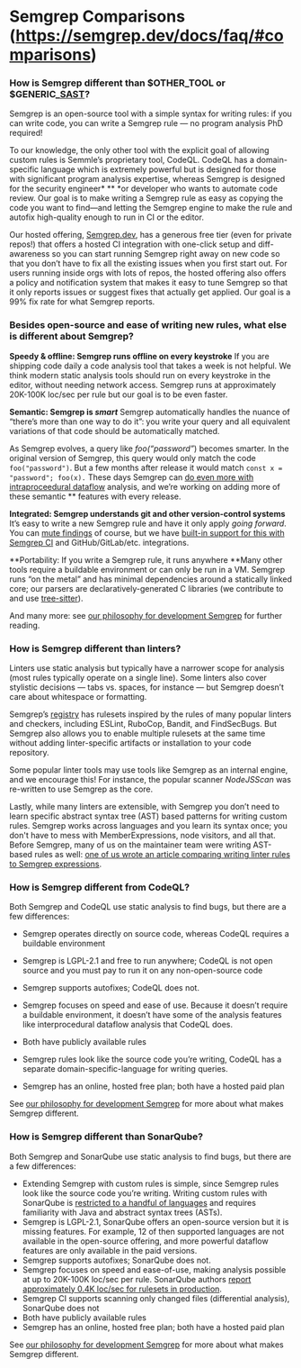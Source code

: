 # Semgrep Comparisons (https://semgrep.dev/docs/faq/#comparisons)

### How is Semgrep different than $OTHER_TOOL or $GENERIC_[SAST](https://en.wikipedia.org/wiki/Static_application_security_testing)?

Semgrep is an open-source tool with a simple syntax for writing rules: if you can write code, you can write a Semgrep rule — no program analysis PhD required!

To our knowledge, the only other tool with the explicit goal of allowing custom rules is Semmle’s proprietary tool, CodeQL. CodeQL has a domain-specific language which is extremely powerful but is designed for those with significant program analysis expertise, whereas Semgrep is designed for the security engineer* ** *or developer who wants to automate code review. Our goal is to make writing a Semgrep rule as easy as copying the code you want to find—and letting the Semgrep engine to make the rule and autofix high-quality enough to run in CI or the editor.

Our hosted offering, [Semgrep.dev](http://semgrep.dev/), has a generous free tier (even for private repos!) that offers a hosted CI integration with one-click setup and diff-awareness so you can start running Semgrep right away on new code so that you don’t have to fix all the existing issues when you first start out. For users running inside orgs with lots of repos, the hosted offering also offers a policy and notification system that makes it easy to tune Semgrep so that it only reports issues or suggest fixes that actually get applied. Our goal is a 99% fix rate for what Semgrep reports.

### Besides open-source and ease of writing new rules, what else is different about Semgrep?

**Speedy & offline: Semgrep runs offline on every keystroke**
If you are shipping code daily a code analysis tool that takes a week is not helpful. We think modern static analysis tools should run on every keystroke in the editor, without needing network access. Semgrep runs at approximately 20K-100K loc/sec per rule but our goal is to be even faster.

**Semantic: Semgrep is *smart***
Semgrep automatically handles the nuance of “there’s more than one way to do it”: you write your query and all equivalent variations of that code should be automatically matched. 

As Semgrep evolves, a query like *foo(“password”*) becomes smarter. In the original version of Semgrep, this query would only match the code `foo("password")`. But a few months after release it would match `const x = "password"; foo(x).`  These days Semgrep can [do even more with intraproceedural dataflow](https://semgrep.dev/s/ievans:c-dataflow) analysis, and we’re working on adding more of these semantic ** features with every release.

**Integrated: Semgrep understands git and other version-control systems**
It’s easy to write a new Semgrep rule and have it only apply *going forward*. You can [mute findings](http://todo/) of course, but we have [built-in support for this with Semgrep CI](http://fdsaf/) and GitHub/GitLab/etc. integrations.

**Portability: If you write a Semgrep rule, it runs anywhere
**Many other tools require a buildable environment or can only be run in a VM. Semgrep runs “on the metal” and has minimal dependencies around a statically linked core; our parsers are declaratively-generated C libraries (we contribute to and use [tree-sitter](https://tree-sitter.github.io/)).

And many more: see [our philosophy for development Semgrep](contributing/semgrep-philosophy/) for further reading.

### How is Semgrep different than linters?

Linters use static analysis but typically have a narrower scope for analysis (most rules typically operate on a single line). Some linters also cover stylistic decisions — tabs vs. spaces, for instance — but Semgrep doesn’t care about whitespace or formatting.

Semgrep’s [registry](https://semgrep.dev/explore) has rulesets inspired by the rules of many popular linters and checkers, including ESLint, RuboCop, Bandit, and FindSecBugs. But Semgrep also allows you to enable multiple rulesets at the same time without adding linter-specific artifacts or installation to your code repository.

Some popular linter tools may use tools like Semgrep as an internal engine, and we encourage this! For instance, the popular scanner *NodeJSScan* was re-written to use Semgrep as the core.

Lastly, while many linters are extensible, with Semgrep you don’t need to learn specific abstract syntax tree (AST) based patterns for writing custom rules. Semgrep works across languages and you learn its syntax once; you don't have to mess with MemberExpressions, node visitors, and all that. Before Semgrep, many of us on the maintainer team were writing AST-based rules as well: [one of us wrote an article comparing writing linter rules to Semgrep expressions](https://r2c.dev/blog/2020/why-i-moved-to-semgrep-for-all-my-code-analysis/).

### How is Semgrep different from CodeQL?

Both Semgrep and CodeQL use static analysis to find bugs, but there are a few differences:

* Semgrep operates directly on source code, whereas CodeQL requires a buildable environment
* Semgrep is LGPL-2.1 and free to run anywhere; CodeQL is not open source and you must pay to run it on any non-open-source code
    
* Semgrep supports autofixes; CodeQL does not.
* Semgrep focuses on speed and ease of use. Because it doesn’t require a buildable environment, it doesn’t have some of the analysis features like interprocedural dataflow analysis that CodeQL does.
* Both have publicly available rules
* Semgrep rules look like the source code you’re writing, CodeQL has a separate domain-specific-language for writing queries. 
* Semgrep has an online, hosted free plan; both have a hosted paid plan

See [our philosophy for development Semgrep](contributing/semgrep-philosophy/) for more about what makes Semgrep different.

### How is Semgrep different than SonarQube?

Both Semgrep and SonarQube use static analysis to find bugs, but there are a few differences:

* Extending Semgrep with custom rules is simple, since Semgrep rules look like the source code you’re writing. Writing custom rules with SonarQube is [restricted to a handful of languages](https://docs.sonarqube.org/latest/extend/adding-coding-rules/) and requires familiarity with Java and abstract syntax trees (ASTs).
* Semgrep is LGPL-2.1, SonarQube offers an open-source version but it is missing features. For example, 12 of then supported languages are not available in the open-source offering, and more powerful dataflow features are only available in the paid versions.
* Semgrep supports autofixes; SonarQube does not.
* Semgrep focuses on speed and ease-of-use, making analysis possible at up to 20K-100K loc/sec per rule. SonarQube authors [report approximately 0.4K loc/sec for rulesets in production](https://web.archive.org/web/20210127020636/https://community.sonarsource.com/t/performance-guide-for-large-project-analysis/148/2).
* Semgrep CI supports scanning only changed files (differential analysis), SonarQube does not
* Both have publicly available rules
* Semgrep has an online, hosted free plan; both have a hosted paid plan

See [our philosophy for development Semgrep](contributing/semgrep-philosophy/) for more about what makes Semgrep different.